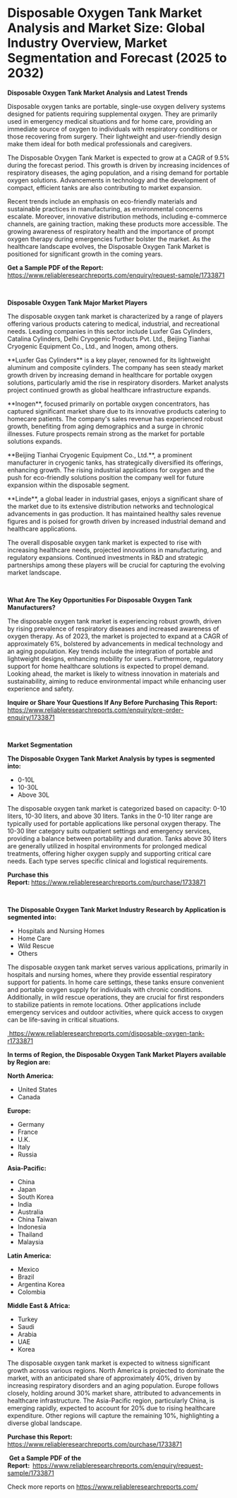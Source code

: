 <p><h1>Disposable Oxygen Tank Market Analysis and Market Size: Global Industry Overview, Market Segmentation and Forecast (2025 to 2032)</h1></p><p><strong>Disposable Oxygen Tank Market Analysis and Latest Trends</strong></p>
<p><p>Disposable oxygen tanks are portable, single-use oxygen delivery systems designed for patients requiring supplemental oxygen. They are primarily used in emergency medical situations and for home care, providing an immediate source of oxygen to individuals with respiratory conditions or those recovering from surgery. Their lightweight and user-friendly design make them ideal for both medical professionals and caregivers.</p><p>The Disposable Oxygen Tank Market is expected to grow at a CAGR of 9.5% during the forecast period. This growth is driven by increasing incidences of respiratory diseases, the aging population, and a rising demand for portable oxygen solutions. Advancements in technology and the development of compact, efficient tanks are also contributing to market expansion. </p><p>Recent trends include an emphasis on eco-friendly materials and sustainable practices in manufacturing, as environmental concerns escalate. Moreover, innovative distribution methods, including e-commerce channels, are gaining traction, making these products more accessible. The growing awareness of respiratory health and the importance of prompt oxygen therapy during emergencies further bolster the market. As the healthcare landscape evolves, the Disposable Oxygen Tank Market is positioned for significant growth in the coming years.</p></p>
<p><strong>Get a Sample PDF of the Report:&nbsp;</strong> <a href="https://www.reliableresearchreports.com/enquiry/request-sample/1733871?utm_campaign=2215&utm_medium=2&utm_source=Github&utm_content=ia&utm_term=05042025&utm_id=disposable-oxygen-tank">https://www.reliableresearchreports.com/enquiry/request-sample/1733871</a></p>
<p>&nbsp;</p>
<p><strong>Disposable Oxygen Tank Major Market Players</strong></p>
<p><p>The disposable oxygen tank market is characterized by a range of players offering various products catering to medical, industrial, and recreational needs. Leading companies in this sector include Luxfer Gas Cylinders, Catalina Cylinders, Delhi Cryogenic Products Pvt. Ltd., Beijing Tianhai Cryogenic Equipment Co., Ltd., and Inogen, among others.</p><p>**Luxfer Gas Cylinders** is a key player, renowned for its lightweight aluminum and composite cylinders. The company has seen steady market growth driven by increasing demand in healthcare for portable oxygen solutions, particularly amid the rise in respiratory disorders. Market analysts project continued growth as global healthcare infrastructure expands.</p><p>**Inogen**, focused primarily on portable oxygen concentrators, has captured significant market share due to its innovative products catering to homecare patients. The company's sales revenue has experienced robust growth, benefiting from aging demographics and a surge in chronic illnesses. Future prospects remain strong as the market for portable solutions expands.</p><p>**Beijing Tianhai Cryogenic Equipment Co., Ltd.**, a prominent manufacturer in cryogenic tanks, has strategically diversified its offerings, enhancing growth. The rising industrial applications for oxygen and the push for eco-friendly solutions position the company well for future expansion within the disposable segment.</p><p>**Linde**, a global leader in industrial gases, enjoys a significant share of the market due to its extensive distribution networks and technological advancements in gas production. It has maintained healthy sales revenue figures and is poised for growth driven by increased industrial demand and healthcare applications. </p><p>The overall disposable oxygen tank market is expected to rise with increasing healthcare needs, projected innovations in manufacturing, and regulatory expansions. Continued investments in R&D and strategic partnerships among these players will be crucial for capturing the evolving market landscape.</p></p>
<p>&nbsp;</p>
<p><strong>What Are The Key Opportunities For Disposable Oxygen Tank Manufacturers?</strong></p>
<p><p>The disposable oxygen tank market is experiencing robust growth, driven by rising prevalence of respiratory diseases and increased awareness of oxygen therapy. As of 2023, the market is projected to expand at a CAGR of approximately 6%, bolstered by advancements in medical technology and an aging population. Key trends include the integration of portable and lightweight designs, enhancing mobility for users. Furthermore, regulatory support for home healthcare solutions is expected to propel demand. Looking ahead, the market is likely to witness innovation in materials and sustainability, aiming to reduce environmental impact while enhancing user experience and safety.</p></p>
<p><strong>Inquire or Share Your Questions If Any Before Purchasing This Report:</strong> <a href="https://www.reliableresearchreports.com/enquiry/pre-order-enquiry/1733871?utm_campaign=2215&utm_medium=2&utm_source=Github&utm_content=ia&utm_term=05042025&utm_id=disposable-oxygen-tank">https://www.reliableresearchreports.com/enquiry/pre-order-enquiry/1733871</a></p>
<p>&nbsp;</p>
<p><strong>Market Segmentation</strong></p>
<p><strong>The Disposable Oxygen Tank Market Analysis by types is segmented into:</strong></p>
<p><ul><li>0-10L</li><li>10-30L</li><li>Above 30L</li></ul></p>
<p><p>The disposable oxygen tank market is categorized based on capacity: 0-10 liters, 10-30 liters, and above 30 liters. Tanks in the 0-10 liter range are typically used for portable applications like personal oxygen therapy. The 10-30 liter category suits outpatient settings and emergency services, providing a balance between portability and duration. Tanks above 30 liters are generally utilized in hospital environments for prolonged medical treatments, offering higher oxygen supply and supporting critical care needs. Each type serves specific clinical and logistical requirements.</p></p>
<p><strong>Purchase this Report:&nbsp;</strong><a href="https://www.reliableresearchreports.com/purchase/1733871?utm_campaign=2215&utm_medium=2&utm_source=Github&utm_content=ia&utm_term=05042025&utm_id=disposable-oxygen-tank">https://www.reliableresearchreports.com/purchase/1733871</a></p>
<p>&nbsp;</p>
<p><strong>The Disposable Oxygen Tank Market Industry Research by Application is segmented into:</strong></p>
<p><ul><li>Hospitals and Nursing Homes</li><li>Home Care</li><li>Wild Rescue</li><li>Others</li></ul></p>
<p><p>The disposable oxygen tank market serves various applications, primarily in hospitals and nursing homes, where they provide essential respiratory support for patients. In home care settings, these tanks ensure convenient and portable oxygen supply for individuals with chronic conditions. Additionally, in wild rescue operations, they are crucial for first responders to stabilize patients in remote locations. Other applications include emergency services and outdoor activities, where quick access to oxygen can be life-saving in critical situations.</p></p>
<p><a href="https://www.reliableresearchreports.com/disposable-oxygen-tank-r1733871?utm_campaign=2215&utm_medium=2&utm_source=Github&utm_content=ia&utm_term=05042025&utm_id=disposable-oxygen-tank">&nbsp;https://www.reliableresearchreports.com/disposable-oxygen-tank-r1733871</a></p>
<p><strong>In terms of Region, the Disposable Oxygen Tank Market Players available by Region are:</strong></p>
<p>
    <p> <strong> North America: </strong>
        <ul>
            <li>United States</li>
            <li>Canada</li>
        </ul>
        </p> 
    <p> <strong> Europe: </strong>
        <ul>
            <li>Germany</li>
            <li>France</li>
            <li>U.K.</li>
            <li>Italy</li>
            <li>Russia</li>
        </ul>
        </p> 
    <p> <strong> Asia-Pacific: </strong>
        <ul>
            <li>China</li>
            <li>Japan</li>
            <li>South Korea</li>
            <li>India</li>
            <li>Australia</li>
            <li>China Taiwan</li>
            <li>Indonesia</li>
            <li>Thailand</li>
            <li>Malaysia</li>
        </ul>
        </p> 
    <p> <strong> Latin America: </strong>
        <ul>
            <li>Mexico</li>
            <li>Brazil</li>
            <li>Argentina Korea</li>
            <li>Colombia</li>
        </ul>
        </p> 
    <p> <strong> Middle East & Africa: </strong>
        <ul>
            <li>Turkey</li>
            <li>Saudi</li>
            <li>Arabia</li>
            <li>UAE</li>
            <li>Korea</li>
        </ul>
    </p>
    </p>
<p><p>The disposable oxygen tank market is expected to witness significant growth across various regions. North America is projected to dominate the market, with an anticipated share of approximately 40%, driven by increasing respiratory disorders and an aging population. Europe follows closely, holding around 30% market share, attributed to advancements in healthcare infrastructure. The Asia-Pacific region, particularly China, is emerging rapidly, expected to account for 20% due to rising healthcare expenditure. Other regions will capture the remaining 10%, highlighting a diverse global landscape.</p></p>
<p><strong>Purchase this Report: </strong><a href="https://www.reliableresearchreports.com/purchase/1733871?utm_campaign=2215&utm_medium=2&utm_source=Github&utm_content=ia&utm_term=05042025&utm_id=disposable-oxygen-tank">https://www.reliableresearchreports.com/purchase/1733871</a></p>
<p>&nbsp;<strong>Get a Sample PDF of the Report:&nbsp;&nbsp;</strong><a href="https://www.reliableresearchreports.com/enquiry/request-sample/1733871?utm_campaign=2215&utm_medium=2&utm_source=Github&utm_content=ia&utm_term=05042025&utm_id=disposable-oxygen-tank">https://www.reliableresearchreports.com/enquiry/request-sample/1733871</a></p>
<p><strong></strong></p>
<p>Check more reports on <a href="https://www.reliableresearchreports.com/?utm_campaign=2215&utm_medium=2&utm_source=Github&utm_content=ia&utm_term=05042025&utm_id=disposable-oxygen-tank">https://www.reliableresearchreports.com/</a></p>